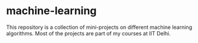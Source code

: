 # machine-learning
This repository is a collection of mini-projects on different machine learning algorithms. Most of the projects are part of my courses at IIT Delhi.
